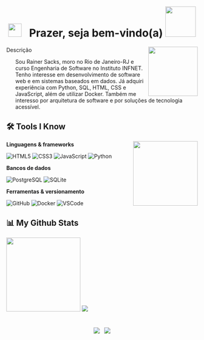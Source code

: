 <h1 align="center">
  <img src="https://media2.giphy.com/media/v1.Y2lkPTc5MGI3NjExdnluYmEwczgxajltMDFrY2VwdTBleG1zaTRtY2xzamsxOTNhYnJpeCZlcD12MV9pbnRlcm5hbF9naWZfYnlfaWQmY3Q9cw/1XodwykSjVClnhLuV8/giphy.gif" width="35"/> &nbsp
  Prazer, seja bem-vindo(a) 
  <img src="https://media3.giphy.com/media/v1.Y2lkPTc5MGI3NjExdzZ3aW5hcm45cTBld2lyZ2Z6MTEzaHA4eXU0ZjQxNTJmcTB6NTVrZyZlcD12MV9pbnRlcm5hbF9naWZfYnlfaWQmY3Q9cw/2z956IUc3J0noEOXUL/giphy.gif" width="80"/>
</h1>

<img align="right" width="130px" src="https://64.media.tumblr.com/efa9c31a801e7c54c62c37289d881c69/tumblr_mrw6ovcjPW1rfjowdo1_500.gif">
<div>
<p>Descrição</p>
<ul>
  <p>Sou Rainer Sacks, moro no Rio de Janeiro-RJ e curso Engenharia de Software no Instituto INFNET. Tenho interesse em desenvolvimento de software web e em sistemas baseados em dados. Já adquiri experiência  com Python, SQL, HTML, CSS e JavaScript, além de utilizar Docker. Também me interesso por arquitetura de software e por soluções de tecnologia acessível. </p>
</ul>
</div>

## 🛠️ Tools I Know 
<img align="right" width="170px" src="https://media3.giphy.com/media/v1.Y2lkPTc5MGI3NjExb3psbzR2bHdta3BjYTEydnYxbTFheDljdDZnMGw0Y2lxcTg2MnprNyZlcD12MV9pbnRlcm5hbF9naWZfYnlfaWQmY3Q9cw/l3V0s5MV1kudEMP9C/giphy.gif">

**Linguagens & frameworks**  

![HTML5](https://img.shields.io/badge/HTML5-E34F26?style=for-the-badge&logo=html5&logoColor=white) 
![CSS3](https://img.shields.io/badge/CSS3-1572B6?style=for-the-badge&logo=css3&logoColor=white) 
![JavaScript](https://img.shields.io/badge/javascript-%23323330.svg?style=for-the-badge&logo=javascript&logoColor=%23F7DF1E)
![Python](https://img.shields.io/badge/Python-3776AB?style=for-the-badge&logo=python&logoColor=white)  

**Bancos de dados**   

![PostgreSQL](https://img.shields.io/badge/PostgreSQL-316192?style=for-the-badge&logo=postgresql&logoColor=white) 
![SQLite](https://img.shields.io/badge/SQLite-07405E?style=for-the-badge&logo=sqlite&logoColor=white)  

**Ferramentas & versionamento**  

![GitHub](https://img.shields.io/badge/GitHub-181717?style=for-the-badge&logo=github&logoColor=white) 
![Docker](https://img.shields.io/badge/Docker-2496ED?style=for-the-badge&logo=docker&logoColor=white) 
![VSCode](https://img.shields.io/badge/VSCode-0078D4?style=for-the-badge&logo=visual%20studio%20code&logoColor=white)

## 📊 My Github Stats
<div>
  <img height="195" src="https://github-readme-stats.vercel.app/api/top-langs/?username=Safforcks&theme=dark">
  <img src="https://github-readme-stats.vercel.app/api?username=Safforcks&show_icons=true&theme=dark&include_all_commits=true">
</div>

#

<div align="center"> 
  <a href="https://www.instagram.com/sorensacks/" target="_blank"><img src="https://img.shields.io/badge/-Instagram-%23E4405F?style=for-the-badge&logo=instagram&logoColor=white" target="_blank"></a> &nbsp
  <a href="https://www.linkedin.com/in/rainer-sacks-726825349/" target="_blank"><img src="https://img.shields.io/badge/-LinkedIn-%230077B5?style=for-the-badge&logo=linkedin&logoColor=white" target="_blank"></a> 
</div>



    
